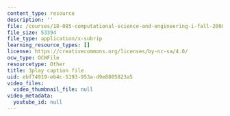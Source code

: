 ```yaml
---
content_type: resource
description: ''
file: /courses/18-085-computational-science-and-engineering-i-fall-2008/ebf74919eb4c5193953ad9e8805823a5_ZOBgPxmXeVM.vtt
file_size: 53394
file_type: application/x-subrip
learning_resource_types: []
license: https://creativecommons.org/licenses/by-nc-sa/4.0/
ocw_type: OCWFile
resourcetype: Other
title: 3play caption file
uid: ebf74919-eb4c-5193-953a-d9e8805823a5
video_files:
  video_thumbnail_file: null
video_metadata:
  youtube_id: null
---
```

